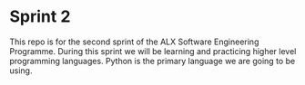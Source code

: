# Sprint 2
This repo is for the second sprint of the ALX Software Engineering Programme. During this sprint we will be learning and practicing higher level programming languages. 
Python is the primary language we are going to be using.
